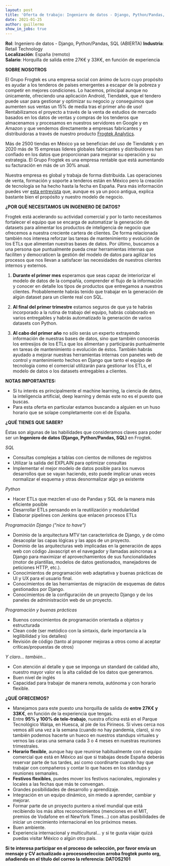 ```yaml
---
layout: post
title: 'Oferta de trabajo: Ingeniero de datos - Django, Python/Pandas, SQL (ABIERTA)'
date: 2021-01-25 
author: guillermo
show_in_jobs: true
---
```


**Rol**: Ingeniero de datos - Django, Python/Pandas, SQL (ABIERTA)
**Industria**: Retail Technology  
**Localización**: España (remoto)  
**Salario**: Horquilla de salida entre 27K€ y 33K€, en función de experiencia

**SOBRE NOSOTROS**

El Grupo Frogtek es una empresa social con ánimo de lucro cuyo propósito es ayudar a los tenderos de países emergentes a escapar de la pobreza y competir en mejores condiciones. Lo hacemos, principal aunque no únicamente, ofreciendo una aplicación Android, Tiendatek, que el tendero puede usar para gestionar y optimizar su negocio ¡y conseguimos que aumenten sus ventas un 15% de media tras el primer año de uso! Rentabilizamos el proyecto a través de la venta de estudios de mercado basados en los datos de ventas y compras de los tenderos que almacenamos y procesamos en nuestros servidores en Google y en Amazon y que vendemos directamente a empresas fabricantes y distribuidoras a través de nuestro producto [Frogtek Analytics](https://frogtek.org/analytics/).

Más de 2500 tiendas en México ya se benefician del uso de Tiendatek y en 2020 más de 15 empresas líderes globales fabricantes y distribuidores han confiado en los datos que proporcionan para mejorar su operación y su estrategia. El Grupo Frogtek es una empresa rentable que está aumentando su facturación en más de un 30% anual.

Nuestra empresa es global y trabaja de forma distribuida. Las operaciones de venta, formación y soporte a tenderos están en México pero la creación de tecnología se ha hecho hasta la fecha en España.
Para más información puedes ver [esta entrevista](https://www.youtube.com/watch?v=BoDtuEUO328) que, aunque es ya un poco antigua, explica bastante bien el propósito y nuestro modelo de negocio.

**¿POR QUÉ NECESITAMOS UN INGENIERO DE DATOS?**

Frogtek está acelerando su actividad comercial y por lo tanto necesitamos fortalecer el equipo que se encarga de automatizar la generación de datasets para alimentar los productos de inteligencia de negocio que ofrecemos a nuestra creciente cartera de clientes. De forma relacionada también nos interesa reforzar las tareas de mantenimiento y evolución de los ETLs que alimentan nuestras bases de datos. Por último, buscamos a una persona que puntualmente pueda crear herramientas internas que faciliten y democraticen la gestión del modelo de datos para agilizar los procesos que nos llevan a satisfacer las necesidades de nuestros clientes internos y externos.

1) **Durante el primer mes** esperamos que seas capaz de interiorizar el modelo de datos de la compañía, comprender el flujo de la información y conocer en detalle los tipos de productos que entregamos a nuestros clientes. Probablemente habrás tenido que trabajar en la generación de algún dataset para un cliente real con SQL.

2) **Al final del primer trimestre** estamos seguros de que ya te habrás incorporado a la rutina de trabajo del equipo, habrás colaborado en varios entregables y habrás automatizado la generación de varios datasets con Python.  

3) **Al cabo del primer año** no sólo serás un experto extrayendo información de nuestras bases de datos, sino que también conocerás los entresijos de los ETLs que los alimentan y participarás puntualmente en tareas de mantenimiento o evolución de éstos. También habrás ayudado a mejorar nuestras herramientas internas con paneles web de control y mantenimiento hechos en Django que tanto el equipo de tecnología como el comercial utilizarán para gestionar los ETLs, el modelo de datos o los datasets entregables a clientes.

**NOTAS IMPORTANTES:** 
- Si tu interés es principalmente el machine learning, la ciencia de datos, la inteligencia artificial, deep learning y demás este no es el puesto que buscas.
- Para esta oferta en particular estamos buscando a alguien en un huso horario que se solape completamente con el de España.

**¿QUÉ TIENES QUE SABER?**

Éstas son algunas de las habilidades que consideramos claves para poder ser un **Ingeniero de datos (Django, Python/Pandas, SQL)** en Frogtek.

*SQL*

- Consultas complejas a tablas con cientos de millones de registros
- Utilizar la salida del EXPLAIN para optimizar consultas
- Implementar el mejor modelo de datos posible para los nuevos desarrollos que se vayan haciendo, esto puede implicar unas veces normalizar el esquema y otras desnormalizar algo ya existente

*Python*

- Hacer ETLs que mezclen el uso de Pandas y SQL de la manera más eficiente posible
- Desarrollar ETLs pensando en la reutilización y modularidad
- Elaborar pipelines con Jenkins que enlacen procesos ETLs

*Programación Django ("nice to have")*

- Dominio de la arquitectura MTV tan característica de Django, y de cómo desacoplar las capas lógicas y las apps de un proyecto.
- Dominio de las arquitecturas web implicadas en la generación de apps web con código Javascript en el navegador y llamadas asíncronas a Django para maximizar el aprovechamientos de sus funcionalidades (motor de plantillas, modelos de datos gestionados, manejadores de peticiones HTTP, etc.).
- Conocimientos de programación web adaptativa y buenas prácticas de UI y UX para el usuario final.
- Conocimientos de las herramientas de migración de esquemas de datos gestionados por Django.
- Conocimientos de la configuración de un proyecto Django y de los paneles de administración web de un proyecto.

*Programación y buenas prácticas*

- Buenos conocimientos de programación orientada a objetos y estructurada
- Clean code (ser metódico con la sintaxis, darle importancia a la legilibilidad y los detalles)
- Revisión de código (tanto al proponer mejoras a otros como al aceptar críticas/propuestas de otros)

*Y claro... también...*

- Con atención al detalle y que se imponga un standard de calidad alto, nuestro mayor valor es la alta calidad de los datos que generamos.
- Buen nivel de inglés
- Capacidad para trabajar de manera remota, autónoma y con horario flexible.

**¿QUÉ OFRECEMOS?**
- Manejamos para este puesto una horquilla de salida de **entre 27K€ y 33K€**, en función de la experiencia que tengas.
- Entre **95% y 100% de tele-trabajo**, nuestra oficina está en el Parque Tecnológico Walqa, en Huesca, al pie de los Pirineos. Si vives cerca nos vemos allí una vez a la semana (cuando no hay pandemia, claro), si no también podemos hacerte un hueco en nuestros standups virtuales y vernos las caras una semana cada 3 o 4 meses en nuestras reuniones trimestrales.
- **Horario flexible**, aunque hay que reunirse habitualmente con el equipo comercial que está en México así que si trabajas desde España deberás reservar parte de tus tardes, así como coordinarte cuando hay que trabajar con compañeros y contar lo que haces en los standups y reuniones semanales.
- **Festivos flexibles**, puedes mover los festivos nacionales, regionales y locales a las fechas que más te convengan.
- Grandes posibilidades de desarrollo y aprendizaje.
- Integración en un equipo dinámico, sin miedo a aprender, cambiar y mejorar.
- Formar parte de un proyecto puntero a nivel mundial que está recibiendo los más altos reconocimientos (menciones en el MIT, premios de Vodafone en el NewYork Times…) con altas posibilidades de iniciar un crecimiento internacional en los próximos meses.
- Buen ambiente.
- Experiencia internacional y multicultural… y si te gusta viajar quizá puedas visitar México o algún otro país.

**Si te interesa participar en el proceso de selección, por favor envía un mensaje y CV actualizado a procesoseleccion arroba frogtek punto org, añadiendo en el título del correo la referencia: DATOS2101**
